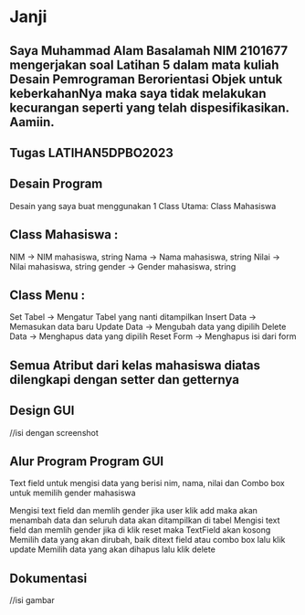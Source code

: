 # Janji

## Saya Muhammad Alam Basalamah NIM 2101677 mengerjakan soal Latihan 5 dalam mata kuliah Desain Pemrograman Berorientasi Objek untuk keberkahanNya maka saya tidak melakukan kecurangan seperti yang telah dispesifikasikan. Aamiin.

## Tugas LATIHAN5DPBO2023

## Desain Program
Desain yang saya buat menggunakan 1 Class Utama: Class Mahasiswa

## Class Mahasiswa :

NIM -> NIM mahasiswa, string
Nama -> Nama mahasiswa, string
Nilai -> Nilai mahasiswa, string
gender -> Gender mahasiswa, string

## Class Menu :

Set Tabel -> Mengatur Tabel yang nanti ditampilkan
Insert Data -> Memasukan data baru
Update Data -> Mengubah data yang dipilih
Delete Data -> Menghapus data yang dipilih
Reset Form -> Menghapus isi dari form

## Semua Atribut dari kelas mahasiswa diatas dilengkapi dengan setter dan getternya

## Design GUI
//isi dengan screenshot

## Alur Program Program GUI
Text field untuk mengisi data yang berisi nim, nama, nilai dan Combo box untuk memilih gender mahasiswa

Mengisi text field dan memlih gender jika user klik add maka akan menambah data dan seluruh data akan ditampilkan di tabel
Mengisi text field dan memlih gender jika di klik reset maka TextField akan kosong
Memilih data yang akan dirubah, baik ditext field atau combo box lalu klik update
Memilih data yang akan dihapus lalu klik delete

## Dokumentasi
//isi gambar
